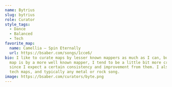 ```yaml
---
name: Bytrius
slug: bytrius
role: Curator
style_tags:
  - Dance
  - Balanced
  - Tech
favorite_map:
  name: Camellia – Spin Eternally
  url: https://bsaber.com/songs/1cce6/
bio: I like to curate maps by lesser known mappers as much as I can, but if the
  map is by a more well known mapper, I tend to be a little bit more critical
  since I expect a certain consistency and improvement from them. I also love
  tech maps, and typically any metal or rock song.
image: https://bsaber.com/curators/byte.png
---
```

